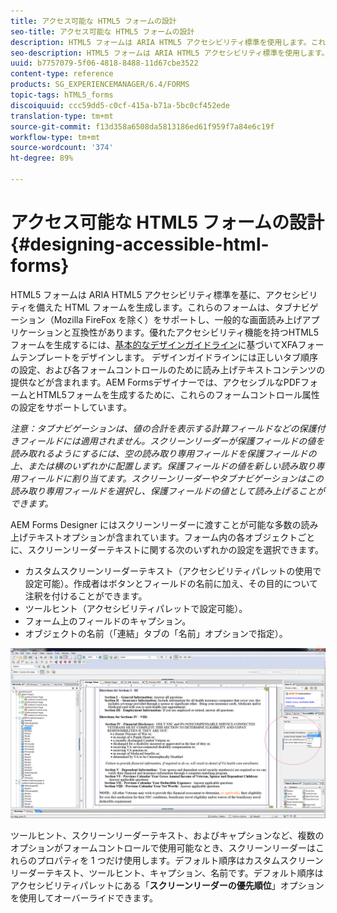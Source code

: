 ```yaml
---
title: アクセス可能な HTML5 フォームの設計
seo-title: アクセス可能な HTML5 フォームの設計
description: HTML5 フォームは ARIA HTML5 アクセシビリティ標準を使用します。これらのフォームはタブナビゲーションをサポートし、一般的なスクリーンリーダーに対応するように認定されています。
seo-description: HTML5 フォームは ARIA HTML5 アクセシビリティ標準を使用します。これらのフォームはタブナビゲーションをサポートし、一般的なスクリーンリーダーに対応するように認定されています。
uuid: b7757079-5f06-4818-8488-11d67cbe3522
content-type: reference
products: SG_EXPERIENCEMANAGER/6.4/FORMS
topic-tags: hTML5_forms
discoiquuid: ccc59dd5-c0cf-415a-b71a-5bc0cf452ede
translation-type: tm+mt
source-git-commit: f13d358a6508da5813186ed61f959f7a84e6c19f
workflow-type: tm+mt
source-wordcount: '374'
ht-degree: 89%

---
```



# アクセス可能な HTML5 フォームの設計  {#designing-accessible-html-forms}

HTML5 フォームは ARIA HTML5 アクセシビリティ標準を基に、アクセシビリティを備えた HTML フォームを生成します。これらのフォームは、タブナビゲーション（Mozilla FireFox を除く）をサポートし、一般的な画面読み上げアプリケーションと互換性があります。優れたアクセシビリティ機能を持つHTML5フォームを生成するには、[基本的なデザインガイドライン](/help/forms/using/best-practices-for-html5-forms.md)に基づいてXFAフォームテンプレートをデザインします。 デザインガイドラインには正しいタブ順序の設定、および各フォームコントロールのために読み上げテキストコンテンツの提供などが含まれます。AEM Formsデザイナーでは、アクセシブルなPDFフォームとHTML5フォームを生成するために、これらのフォームコントロール属性の設定をサポートしています。

*注意：タブナビゲーションは、値の合計を表示する計算フィールドなどの保護付きフィールドには適用されません。スクリーンリーダーが保護フィールドの値を読み取れるようにするには、空の読み取り専用フィールドを保護フィールドの上、または横のいずれかに配置します。保護フィールドの値を新しい読み取り専用フィールドに割り当てます。スクリーンリーダーやタブナビゲーションはこの読み取り専用フィールドを選択し、保護フィールドの値として読み上げることができます。*

AEM Forms Designer にはスクリーンリーダーに渡すことが可能な多数の読み上げテキストオプションが含まれています。フォーム内の各オブジェクトごとに、スクリーンリーダーテキストに関する次のいずれかの設定を選択できます。

* カスタムスクリーンリーダーテキスト（アクセシビリティパレットの使用で設定可能）。作成者はボタンとフィールドの名前に加え、その目的について注釈を付けることができます。
* ツールヒント（アクセシビリティパレットで設定可能）。
* フォーム上のフィールドのキャプション。
* オブジェクトの名前（「連結」タブの「名前」オプションで指定）。

![アクセシビリティ](assets/accessibility.png)

ツールヒント、スクリーンリーダーテキスト、およびキャプションなど、複数のオプションがフォームコントロールで使用可能なとき、スクリーンリーダーはこれらのプロパティを 1 つだけ使用します。デフォルト順序はカスタムスクリーンリーダーテキスト、ツールヒント、キャプション、名前です。デフォルト順序はアクセシビリティパレットにある「**スクリーンリーダーの優先順位**」オプションを使用してオーバーライドできます。
